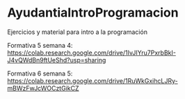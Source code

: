 # AyudantiaIntroProgramacion
Ejercicios y material para intro a la programación

Formativa 5 semana 4: https://colab.research.google.com/drive/1IvJIYru7PxrbBkI-J4vQWdBn9ftUeShd?usp=sharing

Formativa 6 semana 5: https://colab.research.google.com/drive/1RuWkGxihcLJRy-mBWzFwJcWOCztGikCZ



